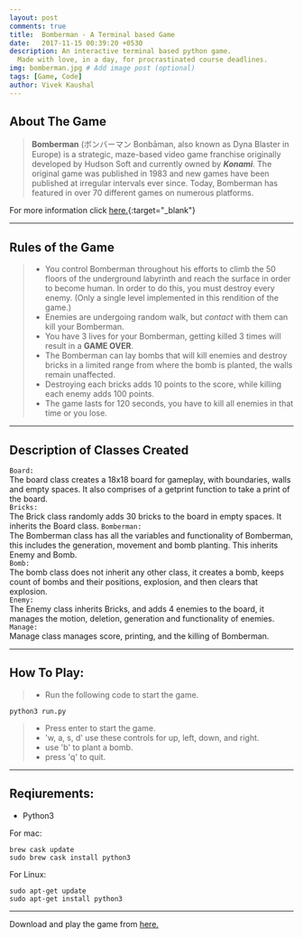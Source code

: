 ```yaml
---
layout: post
comments: true
title:  Bomberman - A Terminal based Game
date:   2017-11-15 00:39:20 +0530
description: An interactive terminal based python game.
  Made with love, in a day, for procrastinated course deadlines.
img: bomberman.jpg # Add image post (optional)
tags: [Game, Code]
author: Vivek Kaushal
---
```


About The Game
-------------

>**Bomberman** (ボンバーマン Bonbāman, also known as Dyna Blaster in Europe) is a strategic, maze-based video game franchise originally developed by Hudson Soft and currently owned by ***Konami***. The original game was published in 1983 and new games have been published at irregular intervals ever since. Today, Bomberman has featured in over 70 different games on numerous platforms.

For more information click [here.][wiki-link]{:target="_blank"}

----------


Rules of the Game
-------------------

> - You control Bomberman throughout his efforts to climb the 50 floors of the underground labyrinth and reach the surface in order to become human. In order to do this, you must destroy every enemy. (Only a single level implemented in this rendition of the game.)
> - Enemies are undergoing random walk, but *contact* with them can kill your Bomberman.
> - You have 3 lives for your Bomberman, getting killed 3 times will result in a **GAME OVER**.
> - The Bomberman can lay bombs that will kill enemies and destroy bricks in a limited range from where the bomb is planted, the walls remain unaffected. 
> - Destroying each bricks adds 10 points to the score, while killing each enemy adds 100 points.
> - The game lasts for 120 seconds, you have to kill all enemies in that time or you lose.

------------------------

Description of Classes Created
--------------------------------------------
`Board:`  
The board class creates a 18x18 board for gameplay, with boundaries, walls and empty spaces. It also comprises of a getprint function to take a print of the board.  
`Bricks:`  
The Brick class randomly adds 30 bricks to the board in empty spaces. It inherits the Board class. 
`Bomberman:`  
The Bomberman class has all the variables and functionality of Bomberman, this includes the generation, movement and bomb planting. This inherits Enemy and Bomb.  
`Bomb:`  
The bomb class does not inherit any other class, it creates a bomb, keeps count of bombs and their positions, explosion, and then clears that explosion.  
`Enemy:`  
The Enemy class inherits Bricks, and adds 4 enemies to the board, it manages the motion, deletion, generation and functionality of enemies.  
`Manage:`  
Manage class manages score, printing, and the killing of Bomberman.  

__________________

How To Play:
------------------
>- Run the following code to start the game.
```
python3 run.py
```
>- Press enter to start the game.
>- 'w, a, s, d' use these controls for up, left, down, and right.
>- use 'b' to plant a bomb.
>- press 'q' to quit.

___________________

Reqiurements:
--------------------
- Python3

For mac:
```
brew cask update
sudo brew cask install python3
```
For Linux:
```
sudo apt-get update
sudo apt-get install python3
```
______________________

Download and play the game from [here.][github]

[wiki-link]: https://en.wikipedia.org/wiki/Bomberman
[github]: https://github.com/kaushalvivek/Bomberman